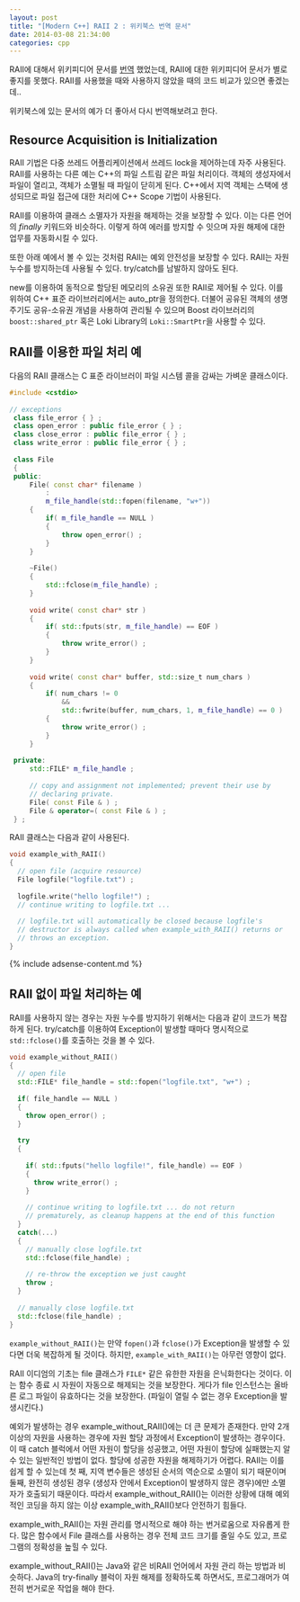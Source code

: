 ```yaml
---
layout: post
title: "[Modern C++] RAII 2 : 위키북스 번역 문서"
date: 2014-03-08 21:34:00
categories: cpp
---
```


RAII에 대해서 위키피디어 문서를 [번역](/cpp/2014/03/08/raii1.html) 했었는데, RAII에 대한 위키피디어 문서가 별로 좋지를 못했다. RAII를 사용했을 때와 사용하지 않았을 때의 코드 비교가 있으면 좋겠는데..

위키북스에 있는 문서의 예가 더 좋아서 다시 번역해보려고 한다.

## Resource Acquisition is Initialization

RAII 기법은 다중 쓰레드 어플리케이션에서 쓰레드 lock을 제어하는데 자주 사용된다. RAII를 사용하는 다른 예는 C++의 파일 스트림 같은 파일 처리이다. 객체의 생성자에서 파일이 열리고, 객체가 소멸될 때 파일이 닫히게 된다. C++에서 지역 객체는 스택에 생성되므로 파일 접근에 대한 처리에 C++ Scope 기법이 사용된다.

RAII를 이용하여 클래스 소멸자가 자원을 해제하는 것을 보장할 수 있다. 이는 다른 언어의 *finally* 키워드와 비슷하다. 이렇게 하여 에러를 방지할 수 잇으며 자원 해제에 대한 업무를 자동화시킬 수 있다.

또한 아래 예에서 볼 수 있는 것처럼 RAII는 예외 안전성을 보장할 수 있다. RAII는 자원 누수를 방지하는데 사용될 수 있다. try/catch를 남발하지 않아도 된다.

new를 이용하여 동적으로 할당된 메모리의 소유권 또한 RAII로 제어될 수 있다. 이를 위하여 C++ 표준 라이브러리에서는 auto_ptr을 정의한다. 더불어 공유된 객체의 생명주기도 공유-소유권 개념을 사용하여 관리될 수 있으며 Boost 라이브러리의 `boost::shared_ptr` 혹은 Loki Library의 `Loki::SmartPtr`을 사용할 수 있다.

## RAII를 이용한 파일 처리 예

다음의 RAII 클래스는 C 표준 라이브러이 파일 시스템 콜을 감싸는 가벼운 클래스이다.

```cpp
#include <cstdio>
  
// exceptions
 class file_error { } ;
 class open_error : public file_error { } ;
 class close_error : public file_error { } ;
 class write_error : public file_error { } ;
  
 class File
 {
 public:
     File( const char* filename )
         :
         m_file_handle(std::fopen(filename, "w+"))
     {
         if( m_file_handle == NULL )
         {
             throw open_error() ;
         }
     }
  
     ~File()
     {
         std::fclose(m_file_handle) ;
     }
  
     void write( const char* str )
     {
         if( std::fputs(str, m_file_handle) == EOF )
         {
             throw write_error() ;
         }
     }
  
     void write( const char* buffer, std::size_t num_chars )
     {
         if( num_chars != 0
             &&
             std::fwrite(buffer, num_chars, 1, m_file_handle) == 0 )
         {
             throw write_error() ;
         }
     }
  
 private:
     std::FILE* m_file_handle ;
  
     // copy and assignment not implemented; prevent their use by
     // declaring private.
     File( const File & ) ;
     File & operator=( const File & ) ;
 } ;
```

RAII 클래스는 다음과 같이 사용된다.

```cpp
void example_with_RAII()
{
  // open file (acquire resource)
  File logfile("logfile.txt") ;
  
  logfile.write("hello logfile!") ;
  // continue writing to logfile.txt ...
  
  // logfile.txt will automatically be closed because logfile's
  // destructor is always called when example_with_RAII() returns or
  // throws an exception.
}
```

{% include adsense-content.md %}

## RAII 없이 파일 처리하는 예

RAII를 사용하지 않는 경우는 자원 누수를 방지하기 위해서는 다음과 같이 코드가 복잡하게 된다. try/catch를 이용하여 Exception이 발생할 때마다 명시적으로 `std::fclose()`를 호출하는 것을 볼 수 있다.

```cpp
void example_without_RAII()
{
  // open file
  std::FILE* file_handle = std::fopen("logfile.txt", "w+") ;
  
  if( file_handle == NULL )
  {
    throw open_error() ;
  }
  
  try
  {
  
    if( std::fputs("hello logfile!", file_handle) == EOF )
    {
      throw write_error() ;
    }
  
    // continue writing to logfile.txt ... do not return
    // prematurely, as cleanup happens at the end of this function
  }
  catch(...)
  {
    // manually close logfile.txt
    std::fclose(file_handle) ;
  
    // re-throw the exception we just caught
    throw ;
  }
  
  // manually close logfile.txt 
  std::fclose(file_handle) ;
}
```

`example_without_RAII()`는 만약 `fopen()`과 `fclose()`가 Exception을 발생할 수 있다면 더욱 복잡하게 될 것이다. 하지만, `example_with_RAII()`는 아무런 영향이 없다.

RAII 이디엄의 기초는 file 클래스가 `FILE*` 같은 유한한 자원을 은닉화한다는 것이다. 이는 함수 종료 시 자원이 자동으로 해제되는 것을 보장한다. 게다가 file 인스턴스는 올바른 로그 파일이 유효하다는 것을 보장한다. (파일이 열릴 수 없는 경우 Exception을 발생시킨다.)

예외가 발생하는 경우 example_without_RAII()에는 더 큰 문제가 존재한다. 만약 2개 이상의 자원을 사용하는 경우에 자원 할당 과정에서 Exception이 발생하는 경우이다. 이 때 catch 블럭에서 어떤 자원이 할당을 성공했고, 어떤 자원이 할당에 실패했는지 알 수 있는 일반적인 방법이 없다. 할당에 성공한 자원을 해제하기가 어렵다. RAII는 이를 쉽게  할 수 있는데 첫 째, 지역 변수들은 생성된 순서의 역순으로 소멸이 되기 때문이며 둘째, 완전히 생성된 경우 (생성자 안에서 Exception이 발생하지 않은 경우)에만 소멸자가 호출되기 때문이다. 따라서 example_without_RAII()는 이러한 상황에 대해 예외적인 코딩을 하지 않는 이상 example_with_RAII()보다 안전하기 힘들다.

example_with_RAII()는 자원 관리를 명시적으로 해야 하는 번거로움으로 자유롭게 한다. 많은 함수에서 File 클래스를 사용하는 경우 전체 코드 크기를 줄일 수도 있고, 프로그램의 정확성을 높힐 수 있다.

example_without_RAII()는 Java와 같은 비RAII 언어에서 자원 관리 하는 방법과 비슷하다. Java의 try-finally 블럭이 자원 해제를 정확하도록 하면서도, 프로그래머가 여전히 번거로운 작업을 해야 한다. 
